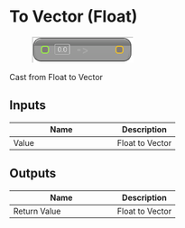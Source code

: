 # To Vector (Float)

<div align="left" data-full-width="false">

<figure><img src="to_vector_-float.png" alt=""><figcaption></figcaption></figure>

</div>

Cast from Float to Vector

## Inputs

<table>
<thead><tr><th width="170">Name</th><th>Description</th></tr></thead>
<tbody>
<tr><td>Value</td><td>Float to Vector</td></tr>
</tbody>
</table>

## Outputs

<table>
<thead><tr><th width="170">Name</th><th>Description</th></tr></thead>
<tbody>
<tr><td>Return Value</td><td>Float to Vector</td></tr>
</tbody>
</table>